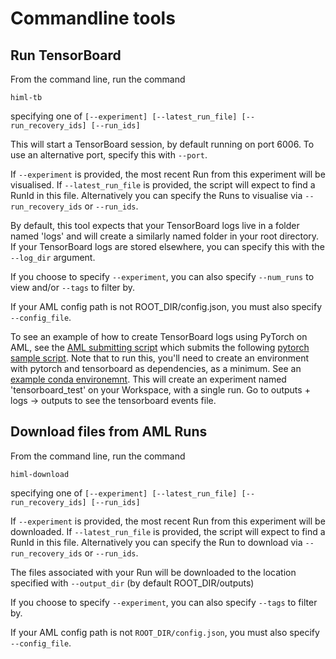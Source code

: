 # Commandline tools

## Run TensorBoard

From the command line, run the command

```himl-tb```

specifying one of 
`[--experiment] [--latest_run_file] [--run_recovery_ids] [--run_ids]` 

This will start a TensorBoard session, by default running on port 6006. To use an alternative port, specify this with `--port`.

If `--experiment` is provided, the most recent Run from this experiment will be visualised.
If `--latest_run_file` is provided, the script will expect to find a RunId in this file.
Alternatively you can specify the Runs to visualise via  `--run_recovery_ids` or `--run_ids`.

By default, this tool expects that your TensorBoard logs live in a folder named 'logs' and will create a similarly named folder in your root directory. If your TensorBoard logs are stored elsewhere, you can specify this with the `--log_dir` argument.

If you choose to specify `--experiment`, you can also specify `--num_runs` to view and/or `--tags` to filter by.

If your AML config path is not ROOT_DIR/config.json, you must also specify `--config_file`.

To see an example of how to create TensorBoard logs using PyTorch on AML, see the 
[AML submitting script](examples/9/aml_sample.rst) which submits the following [pytorch sample script](examples/9/pytorch_sample.rst). Note that to run this, you'll need to create an environment with pytorch and tensorboard as dependencies, as a minimum. See an [example conda environemnt](examples/9/tensorboard_env.rst). This will create an experiment named 'tensorboard_test' on your Workspace, with a single run. Go to outputs + logs -> outputs to see the tensorboard events file.
## Download files from AML Runs

From the command line, run the command 

```himl-download```

specifying one of 
`[--experiment] [--latest_run_file] [--run_recovery_ids] [--run_ids]` 

If `--experiment` is provided, the most recent Run from this experiment will be downloaded.
If `--latest_run_file` is provided, the script will expect to find a RunId in this file.
Alternatively you can specify the Run to download via  `--run_recovery_ids` or `--run_ids`.

The files associated with your Run will be downloaded to the location specified with `--output_dir` (by default ROOT_DIR/outputs)

If you choose to specify `--experiment`, you can also specify `--tags` to filter by.

If your AML config path is not `ROOT_DIR/config.json`, you must also specify `--config_file`.
